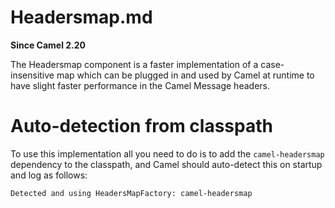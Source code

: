 # Headersmap.md

**Since Camel 2.20**

The Headersmap component is a faster implementation of a
case-insensitive map which can be plugged in and used by Camel at
runtime to have slight faster performance in the Camel Message headers.

# Auto-detection from classpath

To use this implementation all you need to do is to add the
`camel-headersmap` dependency to the classpath, and Camel should
auto-detect this on startup and log as follows:

    Detected and using HeadersMapFactory: camel-headersmap
